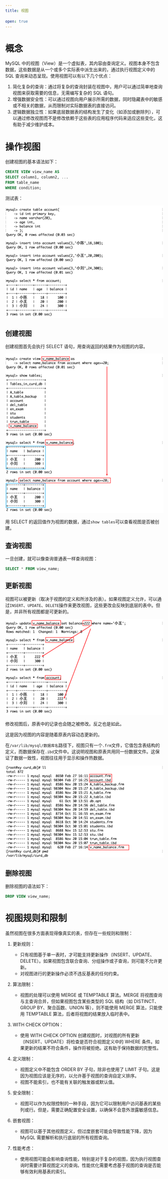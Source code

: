```yaml
---
title: 视图

open: true
---
```

# 概念

MySQL 中的视图（View）是一个虚拟表，其内容由查询定义。视图本身不包含数据，这些数据是从一个或多个实际表中派生出来的，通过执行视图定义中的 SQL 查询来动态呈现。使用视图可以有以下几个优点：

1. 简化复杂的查询：通过将复杂的查询封装在视图中，用户可以通过简单地查询视图来获取需要的信息，无需编写复杂的 SQL 语句。
2. 增强数据安全性：可以通过视图向用户展示所需的数据，同时隐藏表中的敏感或不相关的数据，从而限制对实际数据表的直接访问。
3. 逻辑数据独立性：如果底层数据表的结构发生了变化（如添加或删除列），可以通过修改视图而不是修改依赖于这些表的应用程序代码来适应这些变化，这有助于减少维护成本。

# 操作视图
创建视图的基本语法如下：
```sql
CREATE VIEW view_name AS
SELECT column1, column2, ...
FROM table_name
WHERE condition;
```

测试表：

<img src="./视图.IMG/image-20240227161226311.png" alt="image-20240227161226311" style="zoom:50%;" />

## 创建视图

创建视图首先会执行 SELECT 语句，用查询返回的结果作为视图的内容。

<img src="./视图.IMG/image-20240227161844683.png" alt="image-20240227161844683" style="zoom:50%;" />

用 SELECT 的返回值作为视图的数据，通过`show tables`可以查看视图是否被创建。

## 查询视图

一旦创建，就可以像查询普通表一样查询视图：

```sql
SELECT * FROM view_name;
```

## 更新视图
视图可以被更新（取决于视图的定义和所涉及的表）。如果视图定义允许，可以通过`INSERT`、`UPDATE`、`DELETE`操作来更改视图，这些更改会反映到底层的表中。但是，并非所有视图都是可更新的。

<img src="./视图.IMG/image-20240227162559507.png" alt="image-20240227162559507" style="zoom:50%;" />

修改视图后，原表中的记录也会随之被修改。反之也是如此。

这是因为视图的内容是随着原表内容动态更新的。

在`/var/lib/mysql/数据库名`路径下，视图只有一个`.frm`文件，它值包含表结构的定义，而数据保存在`.ibd`文件中。这说明视图和原表共用同一份数据文件。这保证了数据一致性，视图往往用于显示和操作热数据。

<img src="./视图.IMG/image-20240227163118091.png" alt="image-20240227163118091" style="zoom:50%;" />

## 删除视图

删除视图的语法如下：
```sql
DROP VIEW view_name;
```

# 视图规则和限制

虽然视图在很多方面表现得像真实的表，但存在一些规则和限制：

1. 更新规则：
   - 只有视图基于单一表时，才可能支持更新操作（INSERT、UPDATE、DELETE）。如果视图包含联合查询、分组操作或子查询，则可能不允许更新。
   - 对视图进行的更新操作必须不违反基表的任何约束。

2. 算法限制：
   - 视图的处理可以使用 MERGE 或 TEMPTABLE 算法。MERGE 将视图查询与主查询合并，但如果视图包含某些类型的 SQL 结构（如 DISTINCT、GROUP BY、聚合函数、UNION 等），则不能使用 MERGE 算法，只能使用 TEMPTABLE 算法，后者将视图的结果放入临时表中。

3. WITH CHECK OPTION：
   - 使用 WITH CHECK OPTION 创建视图时，对视图的所有更新（INSERT、UPDATE）将检查是否符合视图定义中的 WHERE 条件。如果更新的结果不符合条件，操作将被拒绝。这有助于保持数据的完整性。

4. 定义限制：
   - 视图定义中不能包含 ORDER BY 子句，除非也使用了 LIMIT 子句。这是因为视图应该是无序的，以允许基于视图的查询自定义排序。
   - 视图不能索引，也不能有关联的触发器或默认值。

5. 安全限制：
   - 视图可以作为权限控制的一种手段，因为它可以限制用户访问基表的某些列或行。但是，需要正确配置安全设置，以确保不会意外泄露敏感信息。

6. 嵌套视图：
   - 视图可以基于其他视图定义，但过度嵌套可能会导致性能下降，因为 MySQL 需要解析和执行底层的所有视图查询。

7. 性能考虑：
   - 使用视图可能会影响查询性能，特别是对于复杂的视图，因为执行视图查询时需要计算视图定义的查询。性能优化需要考虑基于视图的查询是否能够有效利用基表的索引。
